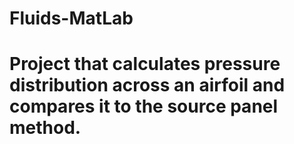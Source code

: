 # Fluids-MatLab
# Project that calculates pressure distribution across an airfoil and compares it to the source panel method. 
